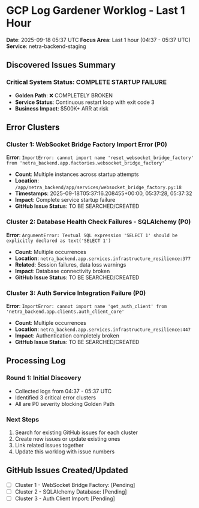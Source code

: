 # GCP Log Gardener Worklog - Last 1 Hour
**Date**: 2025-09-18 05:37 UTC
**Focus Area**: Last 1 hour (04:37 - 05:37 UTC)
**Service**: netra-backend-staging

## Discovered Issues Summary

### Critical System Status: COMPLETE STARTUP FAILURE
- **Golden Path**: ❌ COMPLETELY BROKEN
- **Service Status**: Continuous restart loop with exit code 3
- **Business Impact**: $500K+ ARR at risk

## Error Clusters

### Cluster 1: WebSocket Bridge Factory Import Error (P0)
**Error**: `ImportError: cannot import name 'reset_websocket_bridge_factory' from 'netra_backend.app.factories.websocket_bridge_factory'`
- **Count**: Multiple instances across startup attempts
- **Location**: `/app/netra_backend/app/services/websocket_bridge_factory.py:18`
- **Timestamps**: 2025-09-18T05:37:16.208455+00:00, 05:37:28, 05:37:32
- **Impact**: Complete service startup failure
- **GitHub Issue Status**: TO BE SEARCHED/CREATED

### Cluster 2: Database Health Check Failures - SQLAlchemy (P0)
**Error**: `ArgumentError: Textual SQL expression 'SELECT 1' should be explicitly declared as text('SELECT 1')`
- **Count**: Multiple occurrences
- **Location**: `netra_backend.app.services.infrastructure_resilience:377`
- **Related**: Session failures, data loss warnings
- **Impact**: Database connectivity broken
- **GitHub Issue Status**: TO BE SEARCHED/CREATED

### Cluster 3: Auth Service Integration Failure (P0)
**Error**: `ImportError: cannot import name 'get_auth_client' from 'netra_backend.app.clients.auth_client_core'`
- **Count**: Multiple occurrences
- **Location**: `netra_backend.app.services.infrastructure_resilience:447`
- **Impact**: Authentication completely broken
- **GitHub Issue Status**: TO BE SEARCHED/CREATED

## Processing Log

### Round 1: Initial Discovery
- Collected logs from 04:37 - 05:37 UTC
- Identified 3 critical error clusters
- All are P0 severity blocking Golden Path

### Next Steps
1. Search for existing GitHub issues for each cluster
2. Create new issues or update existing ones
3. Link related issues together
4. Update this worklog with issue numbers

## GitHub Issues Created/Updated
- [ ] Cluster 1 - WebSocket Bridge Factory: [Pending]
- [ ] Cluster 2 - SQLAlchemy Database: [Pending]
- [ ] Cluster 3 - Auth Client Import: [Pending]